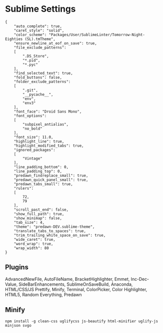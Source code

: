 # Sublime Settings
    {
        "auto_complete": true,
        "caret_style": "solid",
        "color_scheme": "Packages/User/SublimeLinter/Tomorrow-Night-Eighties (SL).tmTheme",
        "ensure_newline_at_eof_on_save": true,
        "file_exclude_patterns":
        [
            ".DS_Store",
            "*.pid",
            "*.pyc"
        ],
        "find_selected_text": true,
        "fold_buttons": false,
        "folder_exclude_patterns":
        [
            ".git",
            "__pycache__",
            "env",
            "env3"
        ],
        "font_face": "Droid Sans Mono",
        "font_options":
        [
            "subpixel_antialias",
            "no_bold"
        ],
        "font_size": 11.0,
        "highlight_line": true,
        "highlight_modified_tabs": true,
        "ignored_packages":
        [
            "Vintage"
        ],
        "line_padding_bottom": 0,
        "line_padding_top": 0,
        "predawn_findreplace_small": true,
        "predawn_quick_panel_small": true,
        "predawn_tabs_small": true,
        "rulers":
        [
            72,
            79
        ],
        "scroll_past_end": false,
        "show_full_path": true,
        "show_minimap": false,
        "tab_size": 4,
        "theme": "predawn-DEV.sublime-theme",
        "translate_tabs_to_spaces": true,
        "trim_trailing_white_space_on_save": true,
        "wide_caret": true,
        "word_wrap": true,
        "wrap_width": 80
    }
## Plugins
AdvancedNewFile, AutoFileName, BracketHighlighter, Emmet, Inc-Dec-Value, SideBarEnhancements, SublimeOnSaveBuild, Anaconda, HTML/CSS/JS Prettify, Minify, Terminal, ColorPicker, Color Highlighter, HTML5, Random Everything, Predawn

## Minify
    npm install -g clean-css uglifycss js-beautify html-minifier uglify-js minjson svgo

